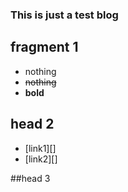 ### This is just a test blog

## fragment 1

* nothing
* ~~nothing~~
* **bold**

## head 2

* [link1][]
* [link2][]

##head 3

